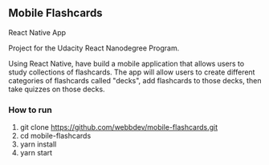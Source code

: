 ## Mobile Flashcards
React Native App

Project for the Udacity React Nanodegree Program.

Using React Native, have build a mobile application that allows users to study collections of flashcards. The app will allow users to create different categories of flashcards called "decks", add flashcards to those decks, then take quizzes on those decks. 

### How to run

1. git clone https://github.com/webbdev/mobile-flashcards.git
2. cd mobile-flashcards
3. yarn install
4. yarn start
